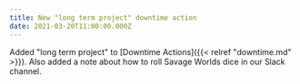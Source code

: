 ```yaml
---
title: New "long term project" downtime action
date: 2021-03-20T11:00:00.000Z
---
```

Added "long term project" to [Downtime Actions]({{< relref "downtime.md" >}}). Also added a note about how to roll Savage Worlds dice in our Slack channel.
<!--more--> 